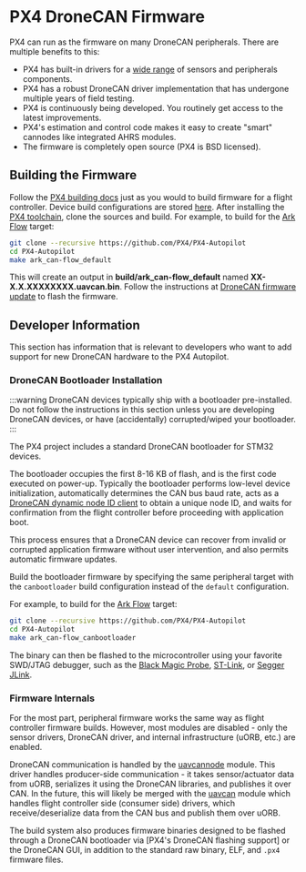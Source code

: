 # PX4 DroneCAN Firmware

PX4 can run as the firmware on many DroneCAN peripherals. There are multiple benefits to this:

- PX4 has built-in drivers for a [wide range](https://github.com/PX4/PX4-Autopilot/tree/release/1.15/src/drivers) of sensors and peripherals components.
- PX4 has a robust DroneCAN driver implementation that has undergone multiple years of field testing.
- PX4 is continuously being developed. You routinely get access to the latest improvements.
- PX4's estimation and control code makes it easy to create "smart" cannodes like integrated AHRS modules.
- The firmware is completely open source (PX4 is BSD licensed).

## Building the Firmware

Follow the [PX4 building docs](../dev_setup/building_px4.md) just as you would to build firmware for a flight controller. Device build configurations are stored [here](https://github.com/PX4/PX4-Autopilot/tree/release/1.15/boards). After installing the [PX4 toolchain](../dev_setup/dev_env.md), clone the sources and build. For example, to build for the [Ark Flow](ark_flow.md) target:

```sh
git clone --recursive https://github.com/PX4/PX4-Autopilot
cd PX4-Autopilot
make ark_can-flow_default
```

This will create an output in **build/ark_can-flow_default** named **XX-X.X.XXXXXXXX.uavcan.bin**. Follow the instructions at [DroneCAN firmware update](index.md#firmware-update) to flash the firmware.

## Developer Information

This section has information that is relevant to developers who want to add support for new DroneCAN hardware to the PX4 Autopilot.

### DroneCAN Bootloader Installation

:::warning
DroneCAN devices typically ship with a bootloader pre-installed.
Do not follow the instructions in this section unless you are developing DroneCAN devices,
or have (accidentally) corrupted/wiped your bootloader.
:::

The PX4 project includes a standard DroneCAN bootloader for STM32 devices.

The bootloader occupies the first 8-16 KB of flash, and is the first code executed on power-up.
Typically the bootloader performs low-level device initialization, automatically determines the CAN
bus baud rate, acts as a [DroneCAN dynamic node ID client](index.md#node-id-allocation) to obtain a unique node ID, and waits for confirmation from the flight controller before proceeding with application boot.

This process ensures that a DroneCAN device can recover from invalid or corrupted application firmware without user intervention, and also permits automatic firmware updates.

Build the bootloader firmware by specifying the same peripheral target with the `canbootloader` build configuration instead of the `default` configuration.

For example, to build for the [Ark Flow](ark_flow.md) target:

```sh
git clone --recursive https://github.com/PX4/PX4-Autopilot
cd PX4-Autopilot
make ark_can-flow_canbootloader
```

The binary can then be flashed to the microcontroller using your favorite SWD/JTAG debugger, such as the [Black Magic Probe](https://black-magic.org/index.html), [ST-Link](https://www.st.com/en/development-tools/st-link-v2.html), or [Segger JLink](https://www.segger.com/products/debug-probes/j-link/).

### Firmware Internals

For the most part, peripheral firmware works the same way as flight controller firmware builds.
However, most modules are disabled - only the sensor drivers, DroneCAN driver, and internal infrastructure (uORB, etc.) are enabled.

DroneCAN communication is handled by the [uavcannode](https://github.com/PX4/PX4-Autopilot/tree/release/1.15/src/drivers/uavcannode) module.
This driver handles producer-side communication - it takes sensor/actuator data from uORB, serializes it using the DroneCAN libraries, and publishes it over CAN.
In the future, this will likely be merged with the [uavcan](https://github.com/PX4/PX4-Autopilot/tree/release/1.15/src/drivers/uavcan) module which handles flight controller side (consumer side) drivers, which receive/deserialize data from the CAN bus and publish them over uORB.

The build system also produces firmware binaries designed to be flashed through a DroneCAN bootloader via [PX4's DroneCAN flashing support] or the DroneCAN GUI, in addition to the standard raw binary, ELF, and `.px4` firmware files.
